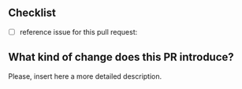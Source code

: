## Checklist

- [ ] reference issue for this pull request: <!-- add URL here -->

<!-- Reminder: Location of the issue tracker: https://github.com/ooni/run -->

## What kind of change does this PR introduce?

Please, insert here a more detailed description.